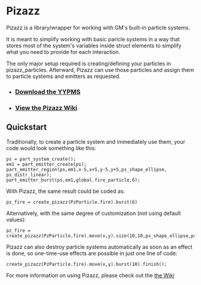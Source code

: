 # Pizazz

Pizazz is a library/wrapper for working with GM's built-in particle systems.

It is meant to simplify working with basic paricle systems in a way that stores most of the system's
variables inside struct elements to simplify what you need to provide for each interaction.

The only major setup required is creating/defining your particles in pizazz_particles.
Afterward, Pizazz can use those particles and assign them to particle systems and emitters as requested.

- ### [Download the YYPMS](https://github.com/AvioxArcade/Pizazz/releases)
- ### [View the Pizazz Wiki](https://github.com/AvioxArcade/Pizazz/wiki)

## Quickstart
Traditionally, to create a particle system and immediately use them, your code would look something like this:
	  
```gml
ps = part_system_create();
em1 = part_emitter_create(ps);
part_emitter_region(ps,em1,x-5,x+5,y-5,y+5,ps_shape_ellipse, ps_distr_linear);
part_emitter_burst(ps,em1,global.fire_particle,6);
```
		
With Pizazz, the same result could be coded as:

 ```gml
 pz_fire = create_pizazz(PzParticle.fire).burst(6)
 ```

Alternatively, with the same degree of customization (not using default values):
 ```gml
 pz_fire = create_pizazz(PzParticle.fire).move(x,y).size(10,10,ps_shape_ellipse,ps_distr_linear).burst(6);
```
Pizazz can also destroy particle systems automatically as soon as an effect is done, so one-time-use 
effects are possible in just one line of code:
```gml
create_pizazz(PzParticle.fire).move(x,y).burst(10).finish();
```

For more information on using Pizazz, please check out the [the Wiki](https://github.com/AvioxArcade/Pizazz/wiki)
